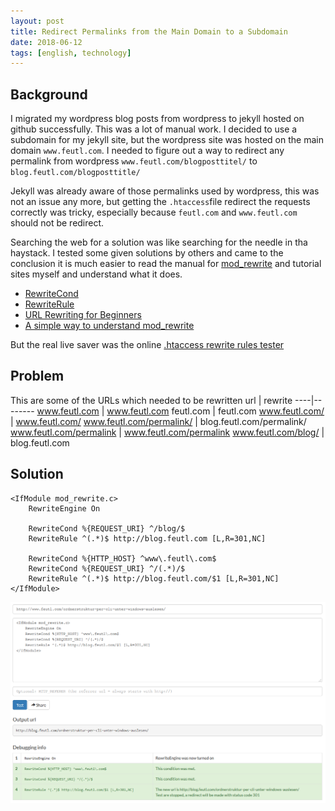 ```yaml
---
layout: post
title: Redirect Permalinks from the Main Domain to a Subdomain
date: 2018-06-12
tags: [english, technology]
---
```


## Background
I migrated my wordpress blog posts from wordpress to jekyll hosted on github successfully. This was a lot of manual work. I decided to use a subdomain for my jekyll site, but the wordpress site was hosted on the main domain `www.feutl.com`. I needed to figure out a way to redirect any permalink from wordpress `www.feutl.com/blogposttitel/` to `blog.feutl.com/blogposttitle/`

Jekyll was already aware of those permalinks used by wordpress, this was not an issue any more, but getting the `.htaccess`file redirect the requests correctly was tricky, especially because `feutl.com` and `www.feutl.com` should not be redirect.

Searching the web for a solution was like searching for the needle in tha haystack. I tested some given solutions by others and came to the conclusion it is much easier to read the manual for [mod_rewrite](https://wiki.apache.org/httpd/Rewrite) and tutorial sites myself and understand what it does.

* [RewriteCond](https://wiki.apache.org/httpd/RewriteCond)
* [RewriteRule](https://wiki.apache.org/httpd/RewriteRule)
* [URL Rewriting for Beginners](https://www.addedbytes.com/blog/url-rewriting-for-beginners)
* [A simple way to understand mod_rewrite](https://mrcoles.com/blog/simple-way-understand-mod-rewrite/)

But the real live saver was the online [.htaccess rewrite rules tester](https://htaccess.madewithlove.be/)

## Problem
This are some of the URLs which needed to be rewritten
url | rewrite 
----|--------
www.feutl.com | www.feutl.com
feutl.com | feutl.com
www.feutl.com/ | www.feutl.com/ 
www.feutl.com/permalink/ | blog.feutl.com/permalink/ 
www.feutl.com/permalink | www.feutl.com/permalink 
www.feutl.com/blog/ | blog.feutl.com 

## Solution
```htaccess
<IfModule mod_rewrite.c>
    RewriteEngine On

    RewriteCond %{REQUEST_URI} ^/blog/$
    RewriteRule ^(.*)$ http://blog.feutl.com [L,R=301,NC]

    RewriteCond %{HTTP_HOST} ^www\.feutl\.com$
    RewriteCond %{REQUEST_URI} ^/(.*)/$
    RewriteRule ^(.*)$ http://blog.feutl.com/$1 [L,R=301,NC]
</IfModule>
```

![.htaccess rewrite rules tester](/img/2018/htaccess-tester.png)
